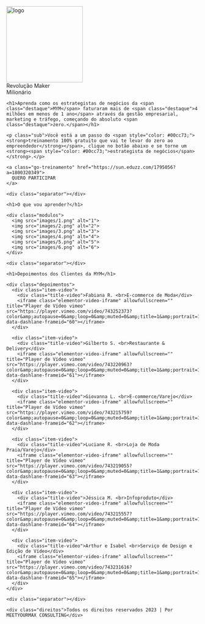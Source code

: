 
<!DOCTYPE html>
<html lang="en">

<!-- Mirrored from maker-milionario.vercel.app/?fbclid=PAAab4Cnm63rt-6lZYgH13XAFd_wD22PtKwx2iUlFH7yueqOXKVKl994ScZMc by HTTrack Website Copier/3.x [XR&CO'2014], Sat, 25 Feb 2023 05:35:06 GMT -->
<!-- Added by HTTrack --><meta http-equiv="content-type" content="text/html;charset=utf-8" /><!-- /Added by HTTrack -->
<head>
  <meta charset="UTF-8">
  <meta http-equiv="X-UA-Compatible" content="IE=edge">
  <meta name="viewport" content="width=device-width, initial-scale=1.0">
  <title>Meet Your Max</title>
  <link rel="preconnect" href="https://fonts.googleapis.com/">
  <link rel="preconnect" href="https://fonts.gstatic.com/" crossorigin>
  <link href="https://fonts.googleapis.com/css2?family=Barlow:ital,wght@0,100;0,200;0,300;0,400;0,500;0,600;0,700;0,800;0,900;1,100;1,200;1,300;1,400;1,500;1,600;1,700;1,800;1,900&amp;display=swap" rel="stylesheet">
  <link href="styles.css" rel="stylesheet">
</head>
<body>
  <div class="container">
    <div class="area-logo">
      <img src="images/logo.svg" alt="logo" width="200px" class="logo">
      <div class="revolucao"><span class="destaque">Revolução</span> Maker <br><span class="destaque">Milionário</span></div>
    </div>

    
    <h1>Aprenda como os estrategistas de negócios da <span class="destaque">MYM</span> faturaram mais de <span class="destaque">4 milhões em menos de 1 ano</span> através da gestão empresarial, marketing e tráfego, começando do absoluto <span class="destaque">zero.</span></h1>
  
    <p class="sub">Você está a um passo do <span style="color: #00cc73;"><strong>treinamento 100% gratuito que vai te levar do zero ao empreendedor</strong></span>, clique no botão abaixo e se torne um <strong><span style="color: #00cc73;">estrategista de negócios</span></strong>.</p>
  
    <a class="go-treinamento" href="https://sun.eduzz.com/1795056?a=1800320349">
      QUERO PARTICIPAR
    </a>

    <div class="separator"></div>

    <h1>O que vou aprender?</h1>

    <div class="modulos">
      <img src="images/1.png" alt="1">
      <img src="images/2.png" alt="2">
      <img src="images/3.png" alt="3">
      <img src="images/4.png" alt="4">
      <img src="images/5.png" alt="5">
      <img src="images/6.png" alt="6">
    </div>

    <div class="separator"></div>

    <h1>Depoimentos dos Clientes da MYM</h1>

    <div class="depoimentos">
      <div class="item-video">
        <div class="title-video">Fabiana R. <br>E-commerce de Moda</div>
        <iframe class="elementor-video-iframe" allowfullscreen="" title="Player de Vídeo vimeo" src="https://player.vimeo.com/video/743252373?color&amp;autopause=0&amp;loop=0&amp;muted=0&amp;title=1&amp;portrait=1&amp;byline=1#t=" data-dashlane-frameid="60"></iframe>
      </div>
      
      <div class="item-video">
        <div class="title-video">Gilberto S. <br>Restaurante & Delivery</div>
        <iframe class="elementor-video-iframe" allowfullscreen="" title="Player de Vídeo vimeo" src="https://player.vimeo.com/video/743220963?color&amp;autopause=0&amp;loop=0&amp;muted=0&amp;title=1&amp;portrait=1&amp;byline=1#t=" data-dashlane-frameid="61"></iframe>
      </div>
      
      <div class="item-video">
        <div class="title-video">Giovanna L. <br>E-commerce/Varejo</div>
        <iframe class="elementor-video-iframe" allowfullscreen="" title="Player de Vídeo vimeo" src="https://player.vimeo.com/video/743215759?color&amp;autopause=0&amp;loop=0&amp;muted=0&amp;title=1&amp;portrait=1&amp;byline=1#t=" data-dashlane-frameid="62"></iframe>
      </div>
      
      <div class="item-video">
        <div class="title-video">Luciane R. <br>Loja de Moda Praia/Varejo</div>
        <iframe class="elementor-video-iframe" allowfullscreen="" title="Player de Vídeo vimeo" src="https://player.vimeo.com/video/743219055?color&amp;autopause=0&amp;loop=0&amp;muted=0&amp;title=1&amp;portrait=1&amp;byline=1#t=" data-dashlane-frameid="63"></iframe>
      </div>
      
      <div class="item-video">
        <div class="title-video">Jéssica M. <br>Infoproduto</div>
        <iframe class="elementor-video-iframe" allowfullscreen="" title="Player de Vídeo vimeo" src="https://player.vimeo.com/video/743215557?color&amp;autopause=0&amp;loop=0&amp;muted=0&amp;title=1&amp;portrait=1&amp;byline=1#t=" data-dashlane-frameid="64"></iframe>
      </div>
      
      <div class="item-video">
        <div class="title-video">Arthur e Isabel <br>Serviço de Design e Edição de Vídeo</div>
        <iframe class="elementor-video-iframe" allowfullscreen="" title="Player de Vídeo vimeo" src="https://player.vimeo.com/video/743231616?color&amp;autopause=0&amp;loop=0&amp;muted=0&amp;title=1&amp;portrait=1&amp;byline=1#t=" data-dashlane-frameid="65"></iframe>
      </div>
    </div>

    <div class="separator"></div>

    <div class="direitos">Todos os direitos reservados 2023 | Por MEETYOURMAX CONSULTING</div>
  </div>
</body>

<!-- Mirrored from maker-milionario.vercel.app/?fbclid=PAAab4Cnm63rt-6lZYgH13XAFd_wD22PtKwx2iUlFH7yueqOXKVKl994ScZMc by HTTrack Website Copier/3.x [XR&CO'2014], Sat, 25 Feb 2023 05:35:10 GMT -->
</html>
